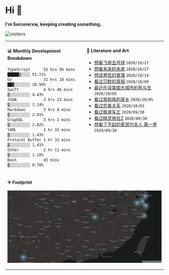 # Hi 👋

**I'm Sorcererxw, keeping creating something.**

![visitors](https://visitor-badge.glitch.me/badge?page_id=sorcererxw.sorcererx)

<table width="800px">
<tr>
<td valign="top" width="50%">

#### 📊 Monthly Development Breakdown

<!--START_SECTION:waka-->
```text
TypeScript      55 hrs 50 mins █████▒░░░░ 51.71%
Go              31 hrs 18 mins ██▓░░░░░░░ 28.99%
Swift           4 hrs 46 mins  ▒░░░░░░░░░ 4.43%
JSON            3 hrs 23 mins  ▒░░░░░░░░░ 3.14%
Markdown        3 hrs 8 mins   ▒░░░░░░░░░ 2.91%
GraphQL         3 hrs 2 mins   ▒░░░░░░░░░ 2.82%
YAML            1 hr 32 mins   ▒░░░░░░░░░ 1.43%
Protocol Buffer 1 hr 31 mins   ▒░░░░░░░░░ 1.41%
Other           1 hr 11 mins   ▒░░░░░░░░░ 1.10%
Bash            45 mins        ▒░░░░░░░░░ 0.70%
```
<!--END_SECTION:waka-->

<td valign="top" width="50%">

#### 💃 Literature and Art

<!--START_SECTION:douban-->
* [想看飞奔去月球](http://movie.douban.com/subject/30141681/) <code>2020/10/17</code>
* [想看未来的未来](http://movie.douban.com/subject/27045615/) <code>2020/10/17</code>
* [想读男性的衰落](https://book.douban.com/subject/35016930/) <code>2020/10/14</code>
* [看过沉默的真相](http://movie.douban.com/subject/33447642/) <code>2020/10/09</code>
* [最近在读美国大城市的死与生](https://book.douban.com/subject/34907883/) <code>2020/10/05</code>
* [看过我和我的家乡](http://movie.douban.com/subject/35051512/) <code>2020/10/05</code>
* [看过完美关系](http://movie.douban.com/subject/30221758/) <code>2020/10/03</code>
* [看过极速车王](http://movie.douban.com/subject/6538866/) <code>2020/09/30</code>
* [看过精灵旅社2](http://movie.douban.com/subject/21327493/) <code>2020/09/30</code>
* [想看了不起的麦瑟尔夫人 第一季](http://movie.douban.com/subject/26813221/) <code>2020/09/30</code>

<!--END_SECTION:douban-->

</td>
</tr>
<tr>
<td colspan="2">

#### ✈ Footprint

![footprint](./footprint.png)

</td>
</tr>
</table>


